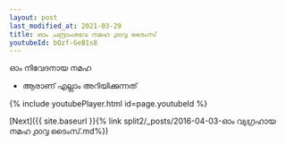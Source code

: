 ```yaml
---
layout: post
last_modified_at: 2021-03-29
title: ഓം ചന്ദ്രാംശവേ നമഹ ൧൦൮ ടൈംസ്
youtubeId: bOzf-GeB1s8
---
```

 
 
 ഓം നിവേദനായ നമഹ 
 
 -  ആരാണ് എല്ലാം അറിയിക്കുന്നത് 
 
  
 
  
 
 
 
 
 
 


{% include youtubePlayer.html id=page.youtubeId %}
 
[Next]({{ site.baseurl }}{% link  split2/_posts/2016-04-03-ഓം വ്യഗ്രഹായ നമഹ ൧൦൮ ടൈംസ്.md%})
 
